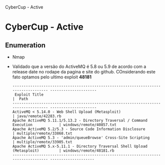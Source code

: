 CyberCup - Active

# CyberCup - Active

## Enumeration

- Nmap

- Validado que a versão do ActiveMQ é 5.8 ou 5.9 de acordo com a release date no rodape da pagina e site do github. COnsiderando este fato optamos pelo ultimo exploit **48181**

  ```
  ----------------------------------------------------------------------------------- ---------------------
   Exploit Title                                                                     |  Path
  ----------------------------------------------------------------------------------- ---------------------
  ActiveMQ < 5.14.0 - Web Shell Upload (Metasploit)                                  | java/remote/42283.rb
  Apache ActiveMQ 5.11.1/5.13.2 - Directory Traversal / Command Execution            | windows/remote/40857.txt
  Apache ActiveMQ 5.2/5.3 - Source Code Information Disclosure                       | multiple/remote/33868.txt
  Apache ActiveMQ 5.3 - 'admin/queueBrowse' Cross-Site Scripting                     | multiple/remote/33905.txt
  Apache ActiveMQ 5.x-5.11.1 - Directory Traversal Shell Upload (Metasploit)         | windows/remote/48181.rb
  ----------------------------------------------------------------------------------- --------------------
  ```